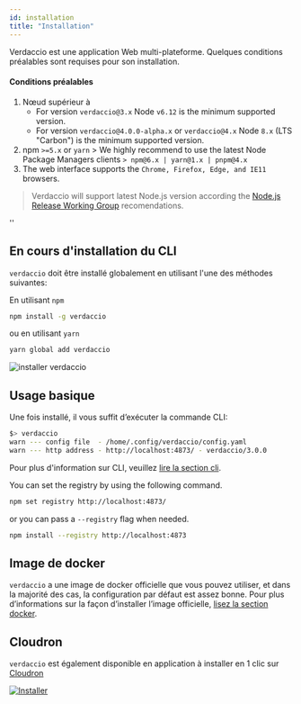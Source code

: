 ```yaml
---
id: installation
title: "Installation"
---
```


Verdaccio est une application Web multi-plateforme. Quelques conditions préalables sont requises pour son installation.

#### Conditions préalables

1. Nœud supérieur à 
    - For version `verdaccio@3.x` Node `v6.12` is the minimum supported version.
    - For version `verdaccio@4.0.0-alpha.x` or `verdaccio@4.x` Node `8.x` (LTS "Carbon") is the minimum supported version.
2. npm `>=5.x` or `yarn` > We highly recommend to use the latest Node Package Managers clients `> npm@6.x | yarn@1.x | pnpm@4.x`
3. The web interface supports the `Chrome, Firefox, Edge, and IE11` browsers.

> Verdaccio will support latest Node.js version according the [Node.js Release Working Group](https://github.com/nodejs/Release) recomendations.

<div id="codefund">''</div>

## En cours d'installation du CLI

`verdaccio` doit être installé globalement en utilisant l'une des méthodes suivantes:

En utilisant `npm`

```bash
npm install -g verdaccio
```

ou en utilisant `yarn`

```bash
yarn global add verdaccio
```

![installer verdaccio](assets/install_verdaccio.gif)

## Usage basique

Une fois installé, il vous suffit d’exécuter la commande CLI:

```bash
$> verdaccio
warn --- config file  - /home/.config/verdaccio/config.yaml
warn --- http address - http://localhost:4873/ - verdaccio/3.0.0
```

Pour plus d'information sur CLI, veuillez [lire la section cli](cli.md).

You can set the registry by using the following command.

```bash
npm set registry http://localhost:4873/
```

or you can pass a `--registry` flag when needed.

```bash
npm install --registry http://localhost:4873
```

## Image de docker

`verdaccio` a une image de docker officielle que vous pouvez utiliser, et dans la majorité des cas, la configuration par défaut est assez bonne. Pour plus d’informations sur la façon d’installer l’image officielle, [lisez la section docker](docker.md).

## Cloudron

`verdaccio` est également disponible en application à installer en 1 clic sur [Cloudron](https://cloudron.io)

[![Installer](https://cloudron.io/img/button.svg)](https://cloudron.io/button.html?app=org.eggertsson.verdaccio)